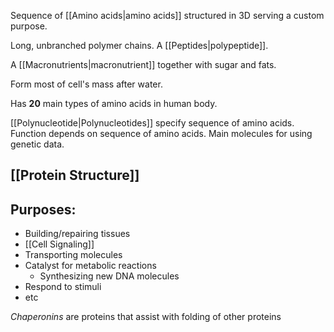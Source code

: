 Sequence of [[Amino acids|amino acids]] structured in 3D serving a custom purpose.

Long, unbranched polymer chains.
A [[Peptides|polypeptide]].

A [[Macronutrients|macronutrient]] together with sugar and fats.

Form most of cell's mass after water.

Has **20** main types of amino acids in human body.

[[Polynucleotide|Polynucleotides]] specify sequence of amino acids.
Function depends on sequence of amino acids.
Main molecules for using genetic data.

## [[Protein Structure]]

## Purposes:
- Building/repairing tissues
- [[Cell Signaling]]
- Transporting molecules
- Catalyst for metabolic reactions
	- Synthesizing new DNA molecules
- Respond to stimuli
- etc

*Chaperonins* are proteins that assist with folding of other proteins


